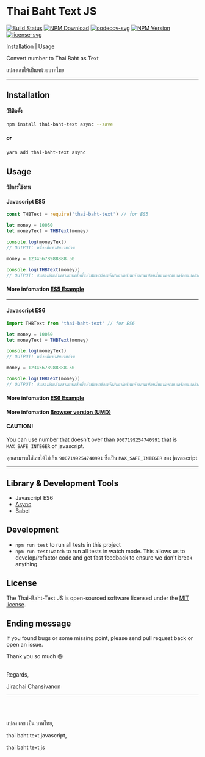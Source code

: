 # Thai Baht Text JS

[![Build Status](https://img.shields.io/travis/antronic/thai-baht-text-js.svg?style=flat-square)](https://travis-ci.org/antronic/thai-baht-text-js)
[![NPM Download](https://img.shields.io/npm/dt/thai-baht-text.svg?style=flat-square)](https://www.npmjs.com/package/thai-baht-text)
[![codecov-svg](https://img.shields.io/codecov/c/github/antronic/thai-baht-text-js.svg?style=flat-square)](https://codecov.io/gh/antronic/thai-baht-text-js)
[![NPM Version](https://img.shields.io/npm/v/thai-baht-text.svg?style=flat-square)](https://www.npmjs.com/package/thai-baht-text)
[![license-svg](https://img.shields.io/badge/license-MIT-blue.svg?style=flat-square)](https://opensource.org/licenses/MIT)

[Installation](https://github.com/antronic/thai-baht-text-js#installation) | [Usage](https://github.com/antronic/thai-baht-text-js#usage)

Convert number to Thai Baht as Text

แปลงเลขให้เป็นหน่วยบาทไทย

___

## Installation
#### วิธีติดตั้ง
```bash
npm install thai-baht-text async --save
```
##### or
```bash
yarn add thai-baht-text async
```
<!--
NOT AVAILABLE YET!
##### or
```bash
bower install thai-baht-text --save
``` -->


## Usage

#### วิธีการใช้งาน

#### Javascript ES5

```javascript
const THBText = require('thai-baht-text') // for ES5

let money = 10050
let moneyText = THBText(money)

console.log(moneyText)
// OUTPUT: หนึ่งหมื่นห้าสิบบาทถ้วน

money = 12345678988888.50

console.log(THBText(money))
// OUTPUT: สิบสองล้านล้านสามแสนสี่หมื่นห้าพันหกร้อยเจ็ดสิบแปดล้านเก้าแสนแปดหมื่นแปดพันแปดร้อยแปดสิบแปดบาทห้าสิบสตางค์
```
#### More infomation [ES5 Example](https://github.com/antronic/thai-baht-text-js/blob/master/example/example_es5.js)
___

#### Javascript ES6

```javascript
import THBText from 'thai-baht-text' // for ES6

let money = 10050
let moneyText = THBText(money)

console.log(moneyText)
// OUTPUT: หนึ่งหมื่นห้าสิบบาทถ้วน

money = 12345678988888.50

console.log(THBText(money))
// OUTPUT: สิบสองล้านล้านสามแสนสี่หมื่นห้าพันหกร้อยเจ็ดสิบแปดล้านเก้าแสนแปดหมื่นแปดพันแปดร้อยแปดสิบแปดบาทห้าสิบสตางค์
```

#### More infomation [ES6 Example](https://github.com/antronic/thai-baht-text-js/blob/master/example/example_es6.js)


#### More infomation [Browser version (UMD)](https://github.com/antronic/thai-baht-text-js/blob/master/example/example_umd.js)

#### CAUTION!

You can use number that doesn't over than `9007199254740991` that is `MAX_SAFE_INTEGER` of javascript.

คุณสามารถใส่เลขได้ไม่เกิน `9007199254740991` ซึ่งเป็น `MAX_SAFE_INTEGER` ของ javascript
___
## Library & Development Tools
* Javascript ES6
* [Async](https://github.com/caolan/async)
* Babel

## Development
* `npm run test` to run all tests in this project
* `npm run test:watch` to run all tests in watch mode. This allows us to develop/refactor code and get fast feedback to ensure we don't break anything.

## License
The Thai-Baht-Text JS is open-sourced software licensed under the [MIT license](https://opensource.org/licenses/MIT).

## Ending message
If you found bugs or some missing point, please send pull request back or open an issue.

Thank you so much 😃
<br /><br />

Regards,

Jirachai Chansivanon
___
<br /><br /><br />
แปลง เลข เป็น บาทไทย,

thai baht text javascript,

thai baht text js
